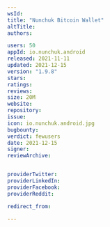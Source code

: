 ```yaml
---
wsId: 
title: "Nunchuk Bitcoin Wallet"
altTitle: 
authors:

users: 50
appId: io.nunchuk.android
released: 2021-11-11
updated: 2021-12-15
version: "1.9.8"
stars: 
ratings: 
reviews: 
size: 20M
website: 
repository: 
issue: 
icon: io.nunchuk.android.jpg
bugbounty: 
verdict: fewusers
date: 2021-12-15
signer: 
reviewArchive:


providerTwitter: 
providerLinkedIn: 
providerFacebook: 
providerReddit: 

redirect_from:

---
```



  